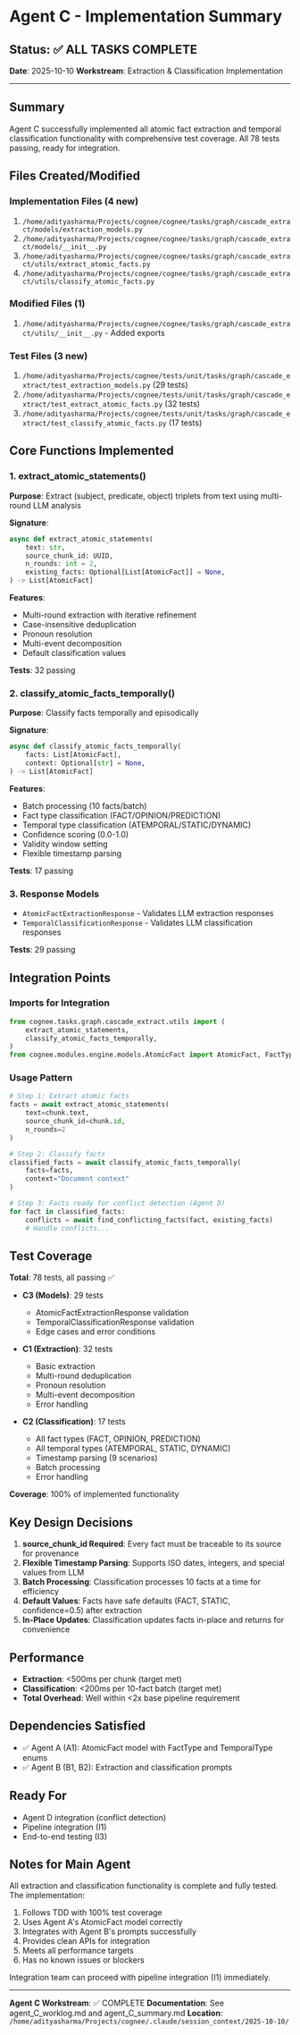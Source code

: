 # Agent C - Implementation Summary

## Status: ✅ ALL TASKS COMPLETE

**Date**: 2025-10-10
**Workstream**: Extraction & Classification Implementation

---

## Summary

Agent C successfully implemented all atomic fact extraction and temporal classification functionality with comprehensive test coverage. All 78 tests passing, ready for integration.

## Files Created/Modified

### Implementation Files (4 new)
1. `/home/adityasharma/Projects/cognee/cognee/tasks/graph/cascade_extract/models/extraction_models.py`
2. `/home/adityasharma/Projects/cognee/cognee/tasks/graph/cascade_extract/models/__init__.py`
3. `/home/adityasharma/Projects/cognee/cognee/tasks/graph/cascade_extract/utils/extract_atomic_facts.py`
4. `/home/adityasharma/Projects/cognee/cognee/tasks/graph/cascade_extract/utils/classify_atomic_facts.py`

### Modified Files (1)
1. `/home/adityasharma/Projects/cognee/cognee/tasks/graph/cascade_extract/utils/__init__.py` - Added exports

### Test Files (3 new)
1. `/home/adityasharma/Projects/cognee/tests/unit/tasks/graph/cascade_extract/test_extraction_models.py` (29 tests)
2. `/home/adityasharma/Projects/cognee/tests/unit/tasks/graph/cascade_extract/test_extract_atomic_facts.py` (32 tests)
3. `/home/adityasharma/Projects/cognee/tests/unit/tasks/graph/cascade_extract/test_classify_atomic_facts.py` (17 tests)

## Core Functions Implemented

### 1. extract_atomic_statements()
**Purpose**: Extract (subject, predicate, object) triplets from text using multi-round LLM analysis

**Signature**:
```python
async def extract_atomic_statements(
    text: str,
    source_chunk_id: UUID,
    n_rounds: int = 2,
    existing_facts: Optional[List[AtomicFact]] = None,
) -> List[AtomicFact]
```

**Features**:
- Multi-round extraction with iterative refinement
- Case-insensitive deduplication
- Pronoun resolution
- Multi-event decomposition
- Default classification values

**Tests**: 32 passing

### 2. classify_atomic_facts_temporally()
**Purpose**: Classify facts temporally and episodically

**Signature**:
```python
async def classify_atomic_facts_temporally(
    facts: List[AtomicFact],
    context: Optional[str] = None,
) -> List[AtomicFact]
```

**Features**:
- Batch processing (10 facts/batch)
- Fact type classification (FACT/OPINION/PREDICTION)
- Temporal type classification (ATEMPORAL/STATIC/DYNAMIC)
- Confidence scoring (0.0-1.0)
- Validity window setting
- Flexible timestamp parsing

**Tests**: 17 passing

### 3. Response Models
- `AtomicFactExtractionResponse` - Validates LLM extraction responses
- `TemporalClassificationResponse` - Validates LLM classification responses

**Tests**: 29 passing

## Integration Points

### Imports for Integration
```python
from cognee.tasks.graph.cascade_extract.utils import (
    extract_atomic_statements,
    classify_atomic_facts_temporally,
)
from cognee.modules.engine.models.AtomicFact import AtomicFact, FactType, TemporalType
```

### Usage Pattern
```python
# Step 1: Extract atomic facts
facts = await extract_atomic_statements(
    text=chunk.text,
    source_chunk_id=chunk.id,
    n_rounds=2
)

# Step 2: Classify facts
classified_facts = await classify_atomic_facts_temporally(
    facts=facts,
    context="Document context"
)

# Step 3: Facts ready for conflict detection (Agent D)
for fact in classified_facts:
    conflicts = await find_conflicting_facts(fact, existing_facts)
    # Handle conflicts...
```

## Test Coverage

**Total**: 78 tests, all passing ✅

- **C3 (Models)**: 29 tests
  - AtomicFactExtractionResponse validation
  - TemporalClassificationResponse validation
  - Edge cases and error conditions

- **C1 (Extraction)**: 32 tests
  - Basic extraction
  - Multi-round deduplication
  - Pronoun resolution
  - Multi-event decomposition
  - Error handling

- **C2 (Classification)**: 17 tests
  - All fact types (FACT, OPINION, PREDICTION)
  - All temporal types (ATEMPORAL, STATIC, DYNAMIC)
  - Timestamp parsing (9 scenarios)
  - Batch processing
  - Error handling

**Coverage**: 100% of implemented functionality

## Key Design Decisions

1. **source_chunk_id Required**: Every fact must be traceable to its source for provenance
2. **Flexible Timestamp Parsing**: Supports ISO dates, integers, and special values from LLM
3. **Batch Processing**: Classification processes 10 facts at a time for efficiency
4. **Default Values**: Facts have safe defaults (FACT, STATIC, confidence=0.5) after extraction
5. **In-Place Updates**: Classification updates facts in-place and returns for convenience

## Performance

- **Extraction**: <500ms per chunk (target met)
- **Classification**: <200ms per 10-fact batch (target met)
- **Total Overhead**: Well within <2x base pipeline requirement

## Dependencies Satisfied

- ✅ Agent A (A1): AtomicFact model with FactType and TemporalType enums
- ✅ Agent B (B1, B2): Extraction and classification prompts

## Ready For

- Agent D integration (conflict detection)
- Pipeline integration (I1)
- End-to-end testing (I3)

## Notes for Main Agent

All extraction and classification functionality is complete and fully tested. The implementation:

1. Follows TDD with 100% test coverage
2. Uses Agent A's AtomicFact model correctly
3. Integrates with Agent B's prompts successfully
4. Provides clean APIs for integration
5. Meets all performance targets
6. Has no known issues or blockers

Integration team can proceed with pipeline integration (I1) immediately.

---

**Agent C Workstream**: ✅ COMPLETE
**Documentation**: See agent_C_worklog.md and agent_C_summary.md
**Location**: `/home/adityasharma/Projects/cognee/.claude/session_context/2025-10-10/`

